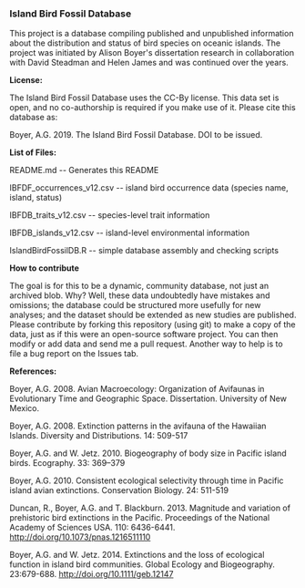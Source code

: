 <h3>Island Bird Fossil Database</h3>

This project is a database compiling published and unpublished information about the distribution and status of bird species on oceanic islands. The project was initiated by Alison Boyer's dissertation research in collaboration with David Steadman and Helen James and was continued over the years. 

<b>License:</b>

The Island Bird Fossil Database uses the CC-By license. This data set is open, and no co-authorship is required if you make use of it. Please cite this database as:

Boyer, A.G. 2019. The Island Bird Fossil Database. DOI to be issued.

<b>List of Files:</b>

README.md	-- Generates this README

IBFDF_occurrences_v12.csv -- island bird occurrence data (species name, island, status)

IBFDB_traits_v12.csv -- species-level trait information

IBFDB_islands_v12.csv -- island-level environmental information

IslandBirdFossilDB.R -- simple database assembly and checking scripts


<b>How to contribute</b>

The goal is for this to be a dynamic, community database, not just an archived blob. Why? Well, these data undoubtedly have mistakes and omissions; the database could be structured more usefully for new analyses; and the dataset should be extended as new studies are published. Please contribute by forking this repository (using git) to make a copy of the data, just as if this were an open-source software project. You can then modify or add data and send me a pull request. Another way to help is to file a bug report on the Issues tab.


<b>References:</b>

Boyer, A.G. 2008. Avian Macroecology: Organization of Avifaunas in Evolutionary Time and Geographic Space. Dissertation. University of New Mexico.

Boyer, A.G. 2008. Extinction patterns in the avifauna of the Hawaiian Islands. Diversity and Distributions. 14: 509-517

Boyer, A.G. and W. Jetz. 2010. Biogeography of body size in Pacific island birds. Ecography. 33: 369–379

Boyer, A.G. 2010. Consistent ecological selectivity through time in Pacific island avian extinctions. Conservation Biology. 24: 511-519

Duncan, R., Boyer, A.G. and T. Blackburn. 2013. Magnitude and variation of prehistoric bird extinctions in the Pacific. Proceedings of the National Academy of Sciences USA. 110: 6436-6441. http://doi.org/10.1073/pnas.1216511110    

Boyer, A.G. and W. Jetz. 2014. Extinctions and the loss of ecological function in island bird communities. Global Ecology and Biogeography. 23:679-688. http://doi.org/10.1111/geb.12147  
